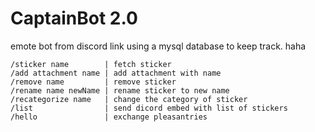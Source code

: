 # CaptainBot 2.0
emote bot from discord link using a mysql database to keep track. haha
    
    /sticker name        | fetch sticker
    /add attachment name | add attachment with name
    /remove name         | remove sticker
    /rename name newName | rename sticker to new name
    /recategorize name   | change the category of sticker
    /list                | send dicord embed with list of stickers
    /hello               | exchange pleasantries
